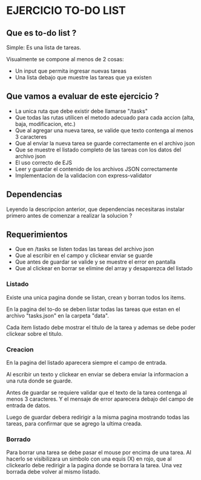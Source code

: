 # EJERCICIO TO-DO LIST

## Que es to-do list ?

Simple: Es una lista de tareas.

Visualmente se compone al menos de 2 cosas: 

* Un input que permita ingresar nuevas tareas
* Una lista debajo que muestre las tareas que ya existen

## Que vamos a evaluar de este ejercicio ?

* La unica ruta que debe existir debe llamarse "/tasks"
* Que todas las rutas utilicen el metodo adecuado para cada accion (alta, baja, modificacion, etc.)
* Que al agregar una nueva tarea, se valide que texto contenga al menos 3 caracteres
* Que al enviar la nueva tarea se guarde correctamente en el archivo json
* Que se muestre el listado completo de las tareas con los datos del archivo json
* El uso correcto de EJS
* Leer y guardar el contenido de los archivos JSON correctamente
* Implementacion de la validacion con express-validator

## Dependencias

Leyendo la descripcion anterior, que dependencias necesitaras instalar primero antes de comenzar a realizar la solucion ?

## Requerimientos

- Que en /tasks se listen todas las tareas del archivo json
- Que al escribir en el campo y clickear enviar se guarde
- Que antes de guardar se valide y se muestre el error en pantalla
- Que al clickear en borrar se elimine del array y desaparezca del listado


### Listado

Existe una unica pagina donde se listan, crean y borran todos los items.

En la pagina del to-do se deben listar todas las tareas que estan en el archivo "tasks.json" en la carpeta "data".

Cada item listado debe mostrar el titulo de la tarea y ademas se debe poder clickear sobre el titulo.

### Creacion

En la pagina del listado aparecera siempre el campo de entrada.

Al escribir un texto y clickear en enviar se debera enviar la informacion a una ruta donde se guarde.

Antes de guardar se requiere validar que el texto de la tarea contenga al menos 3 caracteres. Y el mensaje de error aparecera debajo del campo de entrada de datos.

Luego de guardar debera redirigir a la misma pagina mostrando todas las tareas, para confirmar que se agrego la ultima creada.

### Borrado

Para borrar una tarea se debe pasar el mouse por encima de una tarea. Al hacerlo se visibilizara un simbolo con una equis (X) en rojo, que al clickearlo debe redirigir a la pagina donde se borrara la tarea. Una vez borrada debe volver al mismo listado.

